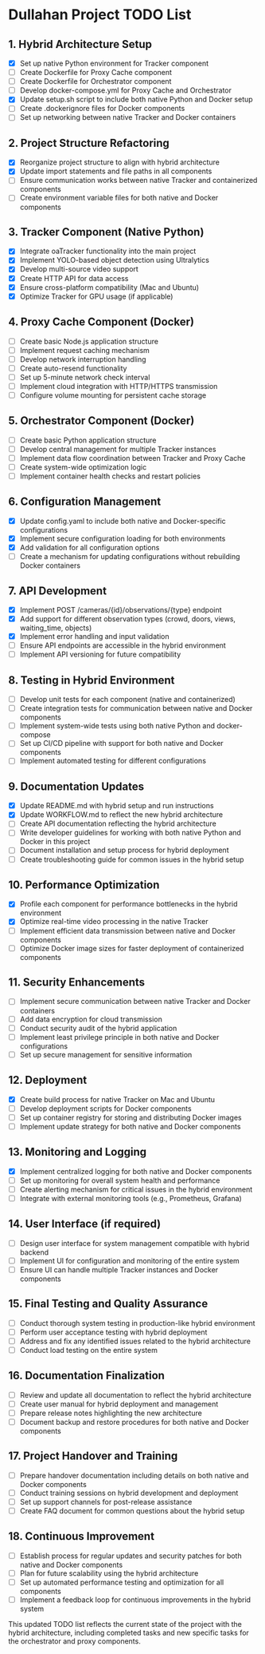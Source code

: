 # Dullahan Project TODO List

## 1. Hybrid Architecture Setup

- [x] Set up native Python environment for Tracker component
- [ ] Create Dockerfile for Proxy Cache component
- [ ] Create Dockerfile for Orchestrator component
- [ ] Develop docker-compose.yml for Proxy Cache and Orchestrator
- [x] Update setup.sh script to include both native Python and Docker setup
- [ ] Create .dockerignore files for Docker components
- [ ] Set up networking between native Tracker and Docker containers

## 2. Project Structure Refactoring

- [x] Reorganize project structure to align with hybrid architecture
- [x] Update import statements and file paths in all components
- [ ] Ensure communication works between native Tracker and containerized components
- [ ] Create environment variable files for both native and Docker components

## 3. Tracker Component (Native Python)

- [x] Integrate oaTracker functionality into the main project
- [x] Implement YOLO-based object detection using Ultralytics
- [x] Develop multi-source video support
- [x] Create HTTP API for data access
- [x] Ensure cross-platform compatibility (Mac and Ubuntu)
- [x] Optimize Tracker for GPU usage (if applicable)

## 4. Proxy Cache Component (Docker)

- [ ] Create basic Node.js application structure
- [ ] Implement request caching mechanism
- [ ] Develop network interruption handling
- [ ] Create auto-resend functionality
- [ ] Set up 5-minute network check interval
- [ ] Implement cloud integration with HTTP/HTTPS transmission
- [ ] Configure volume mounting for persistent cache storage

## 5. Orchestrator Component (Docker)

- [ ] Create basic Python application structure
- [ ] Develop central management for multiple Tracker instances
- [ ] Implement data flow coordination between Tracker and Proxy Cache
- [ ] Create system-wide optimization logic
- [ ] Implement container health checks and restart policies

## 6. Configuration Management

- [x] Update config.yaml to include both native and Docker-specific configurations
- [x] Implement secure configuration loading for both environments
- [x] Add validation for all configuration options
- [ ] Create a mechanism for updating configurations without rebuilding Docker containers

## 7. API Development

- [x] Implement POST /cameras/{id}/observations/{type} endpoint
- [x] Add support for different observation types (crowd, doors, views, waiting_time, objects)
- [x] Implement error handling and input validation
- [ ] Ensure API endpoints are accessible in the hybrid environment
- [ ] Implement API versioning for future compatibility

## 8. Testing in Hybrid Environment

- [ ] Develop unit tests for each component (native and containerized)
- [ ] Create integration tests for communication between native and Docker components
- [ ] Implement system-wide tests using both native Python and docker-compose
- [ ] Set up CI/CD pipeline with support for both native and Docker components
- [ ] Implement automated testing for different configurations

## 9. Documentation Updates

- [x] Update README.md with hybrid setup and run instructions
- [x] Update WORKFLOW.md to reflect the new hybrid architecture
- [ ] Create API documentation reflecting the hybrid architecture
- [ ] Write developer guidelines for working with both native Python and Docker in this project
- [ ] Document installation and setup process for hybrid deployment
- [ ] Create troubleshooting guide for common issues in the hybrid setup

## 10. Performance Optimization

- [x] Profile each component for performance bottlenecks in the hybrid environment
- [x] Optimize real-time video processing in the native Tracker
- [ ] Implement efficient data transmission between native and Docker components
- [ ] Optimize Docker image sizes for faster deployment of containerized components

## 11. Security Enhancements

- [ ] Implement secure communication between native Tracker and Docker containers
- [ ] Add data encryption for cloud transmission
- [ ] Conduct security audit of the hybrid application
- [ ] Implement least privilege principle in both native and Docker configurations
- [ ] Set up secure management for sensitive information

## 12. Deployment

- [x] Create build process for native Tracker on Mac and Ubuntu
- [ ] Develop deployment scripts for Docker components
- [ ] Set up container registry for storing and distributing Docker images
- [ ] Implement update strategy for both native and Docker components

## 13. Monitoring and Logging

- [x] Implement centralized logging for both native and Docker components
- [ ] Set up monitoring for overall system health and performance
- [ ] Create alerting mechanism for critical issues in the hybrid environment
- [ ] Integrate with external monitoring tools (e.g., Prometheus, Grafana)

## 14. User Interface (if required)

- [ ] Design user interface for system management compatible with hybrid backend
- [ ] Implement UI for configuration and monitoring of the entire system
- [ ] Ensure UI can handle multiple Tracker instances and Docker components

## 15. Final Testing and Quality Assurance

- [ ] Conduct thorough system testing in production-like hybrid environment
- [ ] Perform user acceptance testing with hybrid deployment
- [ ] Address and fix any identified issues related to the hybrid architecture
- [ ] Conduct load testing on the entire system

## 16. Documentation Finalization

- [ ] Review and update all documentation to reflect the hybrid architecture
- [ ] Create user manual for hybrid deployment and management
- [ ] Prepare release notes highlighting the new architecture
- [ ] Document backup and restore procedures for both native and Docker components

## 17. Project Handover and Training

- [ ] Prepare handover documentation including details on both native and Docker components
- [ ] Conduct training sessions on hybrid development and deployment
- [ ] Set up support channels for post-release assistance
- [ ] Create FAQ document for common questions about the hybrid setup

## 18. Continuous Improvement

- [ ] Establish process for regular updates and security patches for both native and Docker components
- [ ] Plan for future scalability using the hybrid architecture
- [ ] Set up automated performance testing and optimization for all components
- [ ] Implement a feedback loop for continuous improvements in the hybrid system

This updated TODO list reflects the current state of the project with the hybrid architecture, including completed tasks and new specific tasks for the orchestrator and proxy components.

